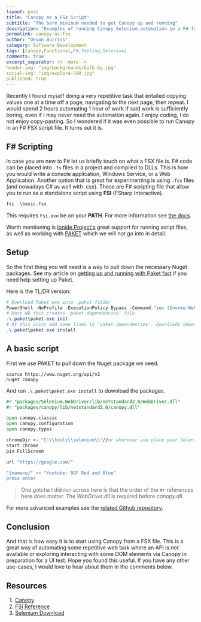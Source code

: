 ```yaml
---
layout: post
title: "Canopy as a FSX Script"
subtitle: "The bare minimum needed to get Canopy up and running"
description: "Examples of running Canopy Selenium automation in a F# fsx script file"
permalink: canopy-as-fsx
author: "Devon Burriss"
category: Software Development
tags: [Canopy,Functional,F#,Testing,Selenium]
comments: true
excerpt_separator: <!--more-->
header-img: "img/backgrounds/bulb-bg.jpg"
social-img: "img/explore-590.jpg"
published: true
---
```

Recently I found myself doing a very repetitive task that entailed copying values one at a time off a page, navigating to the next page, then repeat. I would spend 2 hours automating 1 hour of work if said work is sufficiently boring, even if I may never need the automation again. I enjoy coding, I do not enjoy copy-pasting. So I wondered if it was even possible to run Canopy in an F# FSX script file. It turns out it is.
<!--more-->

## F# Scripting

In case you are new to F# let us briefly touch on what a FSX file is. F# code can be placed into `.fs` files in a project and compiled to DLLs. This is how you would write a console application, Windows Service, or a Web Application. Another option that is great for experimenting is using `.fsx` files (and nowadays C# as well with .csx). These are F# scripting file that allow you to run as a standalone script using **FSI** (FSharp Interactive).

```powershell
fsi .\basic.fsx 
```

This requires `Fsi.exe` be on your **PATH**. For more information see [the docs](https://docs.microsoft.com/en-us/dotnet/fsharp/tutorials/fsharp-interactive/).

Worth mentioning is [Ionide Project's](http://ionide.io/) great support for running script files, as well as working with [PAKET](https://fsprojects.github.io/Paket/) which we will not go into in detail.

## Setup

So the first thing you will need is a way to pull down the necessary Nuget packages. See my article on [getting up and running with Paket fast](/up-and-running-with-paket) if you need help setting up Paket.

Here is the TL;DR version:

```powershell
# Download Paket exe into .paket folder
PowerShell -NoProfile -ExecutionPolicy Bypass -Command "iex (Invoke-WebRequest 'https://gist.githubusercontent.com/dburriss/b4075863873b5871d34e32ab1ae42baa/raw/b09c0b3735ef2392dcb3b1be5df0ca109b70d24e/Install-Paket.ps1')"
# Most NB this creates 'paket.dependencies' file
.\.paket\paket.exe init
# At this point add some lines to 'paket.dependencies'. Downloads dependencies.
.\.paket\paket.exe install
```

## A basic script

First we use PAKET to pull down the Nuget package we need.

```text
source https://www.nuget.org/api/v2
nuget canopy
```

And run `.\.paket\paket.exe install` to download the packages.

```fsharp
#r "packages/Selenium.WebDriver/lib/netstandard2.0/WebDriver.dll"
#r "packages/canopy/lib/netstandard2.0/canopy.dll"

open canopy.classic
open canopy.configuration
open canopy.types

chromeDir <- "C:\\tools\\selenium\\"//or wherever you place your Selenium
start chrome
pin FullScreen

url "https://google.com/"

"[name=q]" << "Youtube: BGF Red and Blue"
press enter
```

> One gotcha I did run across here is that the order of the `#r` references here does matter. The *WebDriver.dll* is required before *canopy.dll*.

For more advanced examples see the [related Github repository](https://github.com/dburriss/CanopyFSX/).

## Conclusion

And that is how easy it is to start using Canopy from a FSX file. This is a great way of automating some repetitive web task where an API is not available or exploring interacting with some DOM elements via Canopy in preparation for a UI test. Hope you found this useful. If you have any other use-cases, I would love to hear about them in the comments below.

## Resources

1. [Canopy](https://lefthandedgoat.github.io/canopy/)
1. [FSI Reference](https://docs.microsoft.com/en-us/dotnet/fsharp/tutorials/fsharp-interactive/)
1. [Selenium Download](https://www.seleniumhq.org/download/)